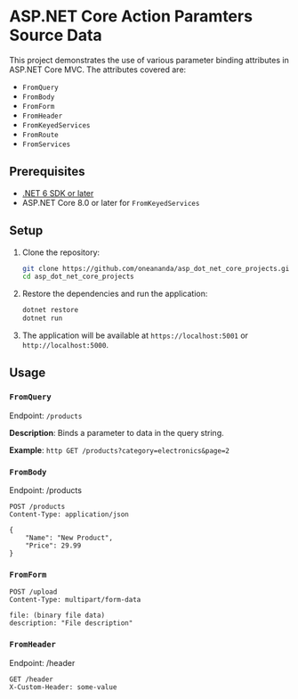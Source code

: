 # ASP.NET Core Action Paramters Source Data

This project demonstrates the use of various parameter binding attributes in ASP.NET Core MVC. The attributes covered are:
- `FromQuery`
- `FromBody`
- `FromForm`
- `FromHeader`
- `FromKeyedServices`
- `FromRoute`
- `FromServices`

## Prerequisites

- [.NET 6 SDK or later](https://dotnet.microsoft.com/download)
- ASP.NET Core 8.0 or later for `FromKeyedServices`

## Setup

1. Clone the repository:
    ```sh
    git clone https://github.com/oneananda/asp_dot_net_core_projects.git
    cd asp_dot_net_core_projects
    ```

2. Restore the dependencies and run the application:
    ```sh
    dotnet restore
    dotnet run
    ```

3. The application will be available at `https://localhost:5001` or `http://localhost:5000`.

## Usage

### `FromQuery`

Endpoint: `/products`

**Description**: Binds a parameter to data in the query string.

**Example**: 
```http GET /products?category=electronics&page=2```

### `FromBody`

Endpoint: /products

```
POST /products
Content-Type: application/json

{
    "Name": "New Product",
    "Price": 29.99
}
```

### `FromForm`

```
POST /upload
Content-Type: multipart/form-data

file: (binary file data)
description: "File description"
```

### `FromHeader`


Endpoint: /header

```
GET /header
X-Custom-Header: some-value
```